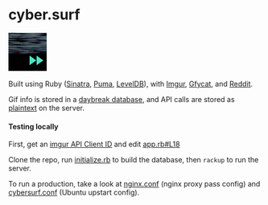 # cyber.surf

[![](https://raw.githubusercontent.com/0x263b/cyber.surf/master/public/icons/76.png)](https://cyber.surf)

Built using Ruby ([Sinatra](https://github.com/sinatra/sinatra), [Puma](https://github.com/puma/puma), [LevelDB](https://github.com/google/leveldb)), with [Imgur](https://api.imgur.com/), [Gfycat](https://gfycat.com/api), and [Reddit](https://www.reddit.com/dev/api).

Gif info is stored in a [daybreak database](app.rb#L56-L59), and API calls are stored as [plaintext](app.rb#L30-L54) on the server.

#### Testing locally

First, get an [imgur API Client ID](https://api.imgur.com/oauth2/addclient) and edit [app.rb#L18](app.rb#L18)

Clone the repo, run [initialize.rb](initialize.rb) to build the database, then `rackup` to run the server. 

To run a production, take a look at [nginx.conf](nginx.conf) (nginx proxy pass config) and [cybersurf.conf](cybersurf.conf) (Ubuntu upstart config).